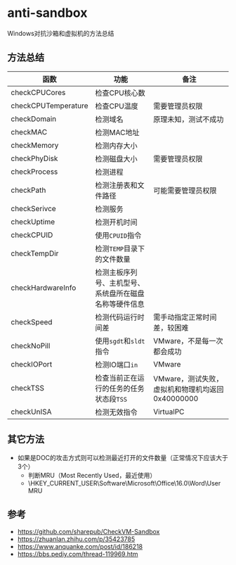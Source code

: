 # anti-sandbox
Windows对抗沙箱和虚拟机的方法总结

## 方法总结
|函数|功能|备注|
|-|-|-|
|checkCPUCores|检查CPU核心数||
|checkCPUTemperature|检查CPU温度|需要管理员权限|
|checkDomain|检测域名|原理未知，测试不成功|
|checkMAC|检测MAC地址||
|checkMemory|检测内存大小||
|checkPhyDisk|检测磁盘大小|需要管理员权限|
|checkProcess|检测进程||
|checkPath|检测注册表和文件路径|可能需要管理员权限|
|checkSerivce|检测服务||
|checkUptime|检测开机时间||
|checkCPUID|使用`CPUID`指令||
|checkTempDir|检测`TEMP`目录下的文件数量||
|checkHardwareInfo|检测主板序列号、主机型号、系统盘所在磁盘名称等硬件信息||
|checkSpeed|检测代码运行时间差|需手动指定正常时间差，较困难|
|checkNoPill|使用`sgdt`和`sldt`指令|VMware，不是每一次都会成功|
|checkIOPort|检测IO端口`in`|VMware|
|checkTSS|检查当前正在运行的任务的任务状态段`TSS`|VMware，测试失败，虚拟机和物理机均返回0x40000000|
|checkUnISA|检测无效指令|VirtualPC|

## 其它方法
* 如果是DOC的攻击方式则可以检测最近打开的文件数量（正常情况下应该大于3个）
  * 判断MRU（Most Recently Used，最近使用）
  * \HKEY_CURRENT_USER\Software\Microsoft\Office\16.0\Word\User MRU

## 参考
* https://github.com/sharepub/CheckVM-Sandbox
* https://zhuanlan.zhihu.com/p/35423785
* https://www.anquanke.com/post/id/186218
* https://bbs.pediy.com/thread-119969.htm